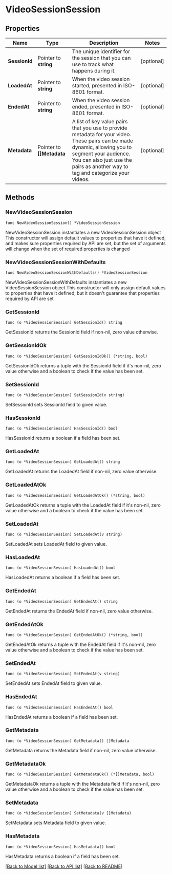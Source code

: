 # VideoSessionSession

## Properties

Name | Type | Description | Notes
------------ | ------------- | ------------- | -------------
**SessionId** | Pointer to **string** | The unique identifier for the session that you can use to track what happens during it. | [optional] 
**LoadedAt** | Pointer to **string** | When the video session started, presented in ISO-8601 format. | [optional] 
**EndedAt** | Pointer to **string** | When the video session ended, presented in ISO-8601 format. | [optional] 
**Metadata** | Pointer to [**[]Metadata**](Metadata.md) | A list of key value pairs that you use to provide metadata for your video. These pairs can be made dynamic, allowing you to segment your audience. You can also just use the pairs as another way to tag and categorize your videos. | [optional] 

## Methods

### NewVideoSessionSession

`func NewVideoSessionSession() *VideoSessionSession`

NewVideoSessionSession instantiates a new VideoSessionSession object
This constructor will assign default values to properties that have it defined,
and makes sure properties required by API are set, but the set of arguments
will change when the set of required properties is changed

### NewVideoSessionSessionWithDefaults

`func NewVideoSessionSessionWithDefaults() *VideoSessionSession`

NewVideoSessionSessionWithDefaults instantiates a new VideoSessionSession object
This constructor will only assign default values to properties that have it defined,
but it doesn't guarantee that properties required by API are set

### GetSessionId

`func (o *VideoSessionSession) GetSessionId() string`

GetSessionId returns the SessionId field if non-nil, zero value otherwise.

### GetSessionIdOk

`func (o *VideoSessionSession) GetSessionIdOk() (*string, bool)`

GetSessionIdOk returns a tuple with the SessionId field if it's non-nil, zero value otherwise
and a boolean to check if the value has been set.

### SetSessionId

`func (o *VideoSessionSession) SetSessionId(v string)`

SetSessionId sets SessionId field to given value.

### HasSessionId

`func (o *VideoSessionSession) HasSessionId() bool`

HasSessionId returns a boolean if a field has been set.

### GetLoadedAt

`func (o *VideoSessionSession) GetLoadedAt() string`

GetLoadedAt returns the LoadedAt field if non-nil, zero value otherwise.

### GetLoadedAtOk

`func (o *VideoSessionSession) GetLoadedAtOk() (*string, bool)`

GetLoadedAtOk returns a tuple with the LoadedAt field if it's non-nil, zero value otherwise
and a boolean to check if the value has been set.

### SetLoadedAt

`func (o *VideoSessionSession) SetLoadedAt(v string)`

SetLoadedAt sets LoadedAt field to given value.

### HasLoadedAt

`func (o *VideoSessionSession) HasLoadedAt() bool`

HasLoadedAt returns a boolean if a field has been set.

### GetEndedAt

`func (o *VideoSessionSession) GetEndedAt() string`

GetEndedAt returns the EndedAt field if non-nil, zero value otherwise.

### GetEndedAtOk

`func (o *VideoSessionSession) GetEndedAtOk() (*string, bool)`

GetEndedAtOk returns a tuple with the EndedAt field if it's non-nil, zero value otherwise
and a boolean to check if the value has been set.

### SetEndedAt

`func (o *VideoSessionSession) SetEndedAt(v string)`

SetEndedAt sets EndedAt field to given value.

### HasEndedAt

`func (o *VideoSessionSession) HasEndedAt() bool`

HasEndedAt returns a boolean if a field has been set.

### GetMetadata

`func (o *VideoSessionSession) GetMetadata() []Metadata`

GetMetadata returns the Metadata field if non-nil, zero value otherwise.

### GetMetadataOk

`func (o *VideoSessionSession) GetMetadataOk() (*[]Metadata, bool)`

GetMetadataOk returns a tuple with the Metadata field if it's non-nil, zero value otherwise
and a boolean to check if the value has been set.

### SetMetadata

`func (o *VideoSessionSession) SetMetadata(v []Metadata)`

SetMetadata sets Metadata field to given value.

### HasMetadata

`func (o *VideoSessionSession) HasMetadata() bool`

HasMetadata returns a boolean if a field has been set.


[[Back to Model list]](../README.md#documentation-for-models) [[Back to API list]](../README.md#documentation-for-api-endpoints) [[Back to README]](../README.md)



